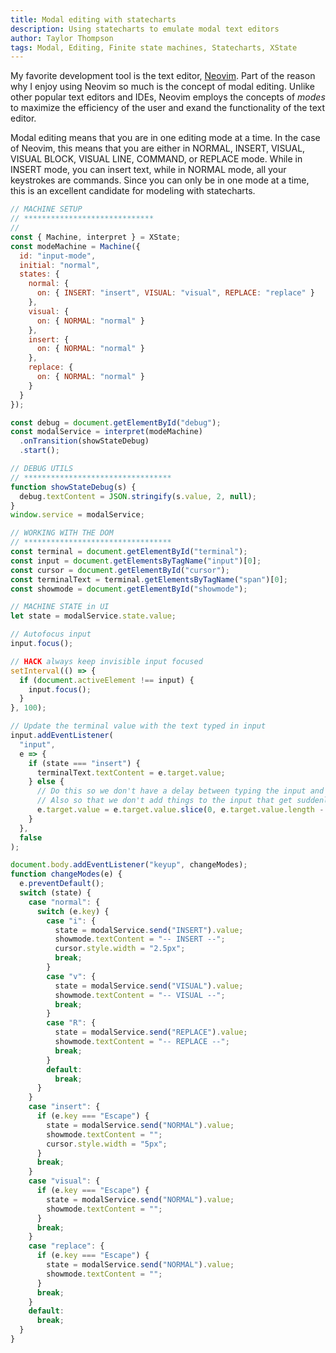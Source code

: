 ```yaml
---
title: Modal editing with statecharts
description: Using statecharts to emulate modal text editors
author: Taylor Thompson
tags: Modal, Editing, Finite state machines, Statecharts, XState
---
```


My favorite development tool is the text editor, [Neovim](https://github.com/neovim/neovim). Part of the reason why I enjoy using Neovim so much is the concept of modal editing. Unlike other popular text editors and IDEs, Neovim employs the concepts of _modes_ to maximize the efficiency of the user and exand the functionality of the text editor.

Modal editing means that you are in one editing mode at a time. In the case of Neovim, this means that you are either in NORMAL, INSERT, VISUAL, VISUAL BLOCK, VISUAL LINE, COMMAND, or REPLACE mode. While in INSERT mode, you can insert text, while in NORMAL mode, all your keystrokes are commands. Since you can only be in one mode at a time, this is an excellent candidate for modeling with statecharts.

```js
// MACHINE SETUP
// *****************************
//
const { Machine, interpret } = XState;
const modeMachine = Machine({
  id: "input-mode",
  initial: "normal",
  states: {
    normal: {
      on: { INSERT: "insert", VISUAL: "visual", REPLACE: "replace" }
    },
    visual: {
      on: { NORMAL: "normal" }
    },
    insert: {
      on: { NORMAL: "normal" }
    },
    replace: {
      on: { NORMAL: "normal" }
    }
  }
});

const debug = document.getElementById("debug");
const modalService = interpret(modeMachine)
  .onTransition(showStateDebug)
  .start();

// DEBUG UTILS
// *********************************
function showStateDebug(s) {
  debug.textContent = JSON.stringify(s.value, 2, null);
}
window.service = modalService;

// WORKING WITH THE DOM
// *********************************
const terminal = document.getElementById("terminal");
const input = document.getElementsByTagName("input")[0];
const cursor = document.getElementById("cursor");
const terminalText = terminal.getElementsByTagName("span")[0];
const showmode = document.getElementById("showmode");

// MACHINE STATE in UI
let state = modalService.state.value;

// Autofocus input
input.focus();

// HACK always keep invisible input focused
setInterval(() => {
  if (document.activeElement !== input) {
    input.focus();
  }
}, 100);

// Update the terminal value with the text typed in input
input.addEventListener(
  "input",
  e => {
    if (state === "insert") {
      terminalText.textContent = e.target.value;
    } else {
      // Do this so we don't have a delay between typing the input and showing the value.
      // Also so that we don't add things to the input that get suddenly appened after entering insert mode
      e.target.value = e.target.value.slice(0, e.target.value.length - 1);
    }
  },
  false
);

document.body.addEventListener("keyup", changeModes);
function changeModes(e) {
  e.preventDefault();
  switch (state) {
    case "normal": {
      switch (e.key) {
        case "i": {
          state = modalService.send("INSERT").value;
          showmode.textContent = "-- INSERT --";
          cursor.style.width = "2.5px";
          break;
        }
        case "v": {
          state = modalService.send("VISUAL").value;
          showmode.textContent = "-- VISUAL --";
          break;
        }
        case "R": {
          state = modalService.send("REPLACE").value;
          showmode.textContent = "-- REPLACE --";
          break;
        }
        default:
          break;
      }
    }
    case "insert": {
      if (e.key === "Escape") {
        state = modalService.send("NORMAL").value;
        showmode.textContent = "";
        cursor.style.width = "5px";
      }
      break;
    }
    case "visual": {
      if (e.key === "Escape") {
        state = modalService.send("NORMAL").value;
        showmode.textContent = "";
      }
      break;
    }
    case "replace": {
      if (e.key === "Escape") {
        state = modalService.send("NORMAL").value;
        showmode.textContent = "";
      }
      break;
    }
    default:
      break;
  }
}
```
